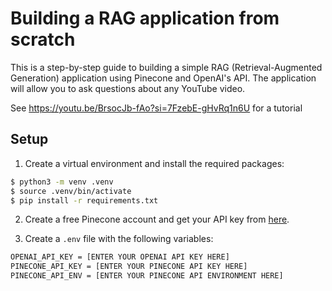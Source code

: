 # Building a RAG application from scratch

This is a step-by-step guide to building a simple RAG (Retrieval-Augmented Generation) application using Pinecone and OpenAI's API. The application will allow you to ask questions about any YouTube video.

See https://youtu.be/BrsocJb-fAo?si=7FzebE-gHvRq1n6U for a tutorial

## Setup

1. Create a virtual environment and install the required packages:

```bash
$ python3 -m venv .venv
$ source .venv/bin/activate
$ pip install -r requirements.txt
```

2. Create a free Pinecone account and get your API key from [here](https://www.pinecone.io/).

3. Create a `.env` file with the following variables:

```bash
OPENAI_API_KEY = [ENTER YOUR OPENAI API KEY HERE]
PINECONE_API_KEY = [ENTER YOUR PINECONE API KEY HERE]
PINECONE_API_ENV = [ENTER YOUR PINECONE API ENVIRONMENT HERE]
```

